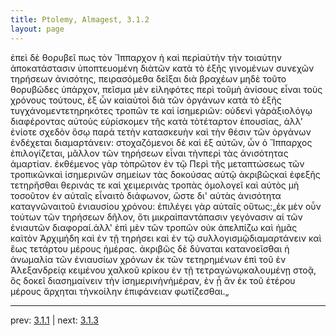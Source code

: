 ```yaml
---
title: Ptolemy, Almagest, 3.1.2
layout: page
---
```


ἐπεὶ δὲ θορυβεῖ πως τὸν Ἵππαρχον ἡ καὶ περὶαὐτὴν τὴν τοιαύτην ἀποκατάστασιν ὑποπτευομένη διὰτῶν κατὰ τὸ ἑξῆς γινομένων συνεχῶν τηρήσεων ἀνισότης, πειρασόμεθα δεῖξαι διὰ βραχέων μηδὲ τοῦτο θορυβῶδες ὑπάρχον, πεῖσμα μὲν εἰληφότες περὶ τοῦμὴ ἀνίσους εἶναι τοὺς χρόνους τούτους, ἐξ ὧν καὶαὐτοὶ διὰ τῶν ὀργάνων κατὰ τὸ ἑξῆς τυγχάνομεντετηρηκότες τροπῶν τε καὶ ἰσημεριῶν: οὐδενὶ γὰρἀξιολόγῳ διαφέροντας αὐτοὺς εὑρίσκομεν τῆς κατὰ τὸτέταρτον ἐπουσίας, ἀλλ' ἐνίοτε σχεδὸν ὅσῳ παρά τετὴν κατασκευὴν καὶ τὴν θέσιν τῶν ὀργάνων ἐνδέχεται διαμαρτάνειν: στοχαζόμενοι δὲ καὶ ἐξ αὐτῶν, ὧν ὁ Ἵππαρχος ἐπιλογίζεται, μᾶλλον τῶν τηρήσεων εἶναι τὴνπερὶ τὰς ἀνισότητας ἁμαρτίαν. ἐκθέμενος γὰρ τὸπρῶτον ἐν τῷ Περὶ τῆς μεταπτώσεως τῶν τροπικῶνκαὶ ἰσημερινῶν σημείων τὰς δοκούσας αὐτῷ ἀκριβῶςκαὶ ἐφεξῆς τετηρῆσθαι θερινάς τε καὶ χειμερινὰς τροπὰς ὁμολογεῖ καὶ αὐτὸς μὴ τοσοῦτον ἐν αὐταῖς εἶναιτὸ διάφωνον, ὥστε δι' αὐτὰς ἀνισότητα καταγνῶναιτοῦ ἐνιαυσίου χρόνου: ἐπιλέγει γὰρ αὐταῖς οὕτως:„ἐκ μὲν οὖν τούτων τῶν τηρήσεων δῆλον, ὅτι μικραὶπαντάπασιν γεγόνασιν αἱ τῶν ἐνιαυτῶν διαφοραί.ἀλλ' ἐπὶ μὲν τῶν τροπῶν οὐκ ἀπελπίζω καὶ ἡμᾶς καὶτὸν Ἀρχιμήδη καὶ ἐν τῇ τηρήσει καὶ ἐν τῷ συλλογισμῷδιαμαρτάνειν καὶ ἕως τετάρτου μέρους ἡμέρας. ἀκριβῶς δὲ δύναται κατανοεῖσθαι ἡ ἀνωμαλία τῶν ἐνιαυσίων χρόνων ἐκ τῶν τετηρημένων ἐπὶ τοῦ ἐν Ἀλεξανδρείᾳ κειμένου χαλκοῦ κρίκου ἐν τῇ τετραγώνῳκαλουμένῃ στοᾷ, ὃς δοκεῖ διασημαίνειν τὴν ἰσημερινὴνἡμέραν, ἐν ᾗ ἂν ἐκ τοῦ ἑτέρου μέρους ἄρχηται τὴνκοίλην ἐπιφάνειαν φωτίζεσθαι.„

---

prev: [3.1.1](../3.1.1/) | next: [3.1.3](../3.1.3/)

